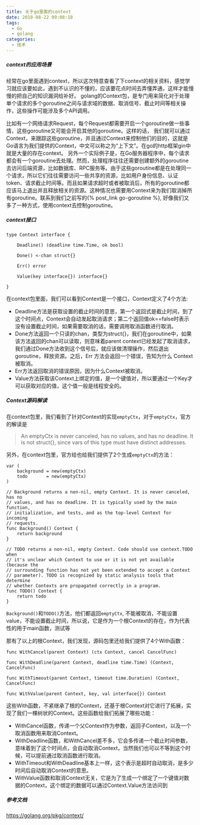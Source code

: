 ```yaml
---
title: 关于go里面的context 
date: 2018-08-22 09:08:18
tags:
  - Go 
  - golang
categories:
  - 技术
---
```


##### context的应用场景
经常在go里面遇到context，所以这次特意查看了下context的相关资料，感觉学习就应该要如此，遇到不认识的不懂的，应该要花点时间去弄懂弄通，这样才能慢慢的把自己的知识漏洞给补好。
golang的Context包，是专门用来简化对于处理单个请求的多个goroutine之间与请求域的数据、取消信号、截止时间等相关操作，这些操作可能涉及多个API调用。
<!--more-->
比如有一个网络请求Request，每个Request都需要开启一个goroutine做一些事情，这些goroutine又可能会开启其他的goroutine。这样的话， 我们就可以通过Context，来跟踪这些goroutine，并且通过Context来控制他们的目的，这就是Go语言为我们提供的Context，中文可以称之为“上下文”。在go的http框架gin中就是大量的存在context。
另外一个实际例子是，在Go服务器程序中，每个请求都会有一个goroutine去处理。然而，处理程序往往还需要创建额外的goroutine去访问后端资源，比如数据库、RPC服务等。由于这些goroutine都是在处理同一个请求，所以它们往往需要访问一些共享的资源，比如用户身份信息、认证token、请求截止时间等。而且如果请求超时或者被取消后，所有的goroutine都应该马上退出并且释放相关的资源。这种情况也需要用Context来为我们取消掉所有goroutine。联系到我们之前写的{% post_link go-goroutine %}, 好像我们又多了一种方式，使用context去控制goroutine。

##### context接口
```
type Context interface {

    Deadline() (deadline time.Time, ok bool)

    Done() <-chan struct{}

    Err() error

    Value(key interface{}) interface{}

}
```
在context包里面，我们可以看到Context是一个接口，Context定义了4个方法:
- Deadline方法是获取设置的截止时间的意思，第一个返回式是截止时间，到了这个时间点，Context会自动发起取消请求；第二个返回值ok==false时表示没有设置截止时间，如果需要取消的话，需要调用取消函数进行取消。
- Done方法返回一个只读的chan，类型为struct{}，我们在goroutine中，如果该方法返回的chan可以读取，则意味着parent context已经发起了取消请求，我们通过Done方法收到这个信号后，就应该做清理操作，然后退出goroutine，释放资源。之后，Err 方法会返回一个错误，告知为什么 Context 被取消。
- Err方法返回取消的错误原因，因为什么Context被取消。
- Value方法获取该Context上绑定的值，是一个键值对，所以要通过一个Key才可以获取对应的值，这个值一般是线程安全的。

##### Context源码解读
在context包里，我们看到了针对Context的实现`emptyCtx`，对于`emptyCtx`，官方的解读是
>  An emptyCtx is never canceled, has no values, and has no deadline. It is not
 struct{}, since vars of this type must have distinct addresses.

另外，在context包里，官方给也给我们提供了2个生成`emptyCtx`的方法：
```
var (
    background = new(emptyCtx)
    todo       = new(emptyCtx)
)

// Background returns a non-nil, empty Context. It is never canceled, has no
// values, and has no deadline. It is typically used by the main function,
// initialization, and tests, and as the top-level Context for incoming
// requests.
func Background() Context {
    return background
}

// TODO returns a non-nil, empty Context. Code should use context.TODO when
// it's unclear which Context to use or it is not yet available (because the
// surrounding function has not yet been extended to accept a Context
// parameter). TODO is recognized by static analysis tools that determine
// whether Contexts are propagated correctly in a program.
func TODO() Context {
    return todo
}

```
`Background()`和`TODO()`方法，他们都返回`emptyCtx`, 不能被取消，不能设置value，不能设置截止时间，所以说，它是作为一个根Context的存在，作为代表性的用于main函数，测试等

那有了以上的根Context，我们发现，源码包里还给我们提供了4个With函数：
```
func WithCancel(parent Context) (ctx Context, cancel CancelFunc)

func WithDeadline(parent Context, deadline time.Time) (Context, CancelFunc)

func WithTimeout(parent Context, timeout time.Duration) (Context, CancelFunc)

func WithValue(parent Context, key, val interface{}) Context
```
这些With函数，不紧继承了根的Context，还基于根Context对它进行了拓展，实现了我们一棵树状的Context。这些函数给我们拓展了哪些功能：
- WithCancel函数，传递一个父Context作为参数，返回子Context，以及一个取消函数用来取消Context。 
- WithDeadline函数，和WithCancel差不多，它会多传递一个截止时间参数，意味着到了这个时间点，会自动取消Context，当然我们也可以不等到这个时候，可以提前通过取消函数进行取消。
- WithTimeout和WithDeadline基本上一样，这个表示是超时自动取消，是多少时间后自动取消Context的意思。
- WithValue函数和取消Context无关，它是为了生成一个绑定了一个键值对数据的Context，这个绑定的数据可以通过Context.Value方法访问到

##### 参考文档
https://golang.org/pkg/context/



